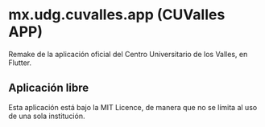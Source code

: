 # mx.udg.cuvalles.app (CUValles APP)

Remake de la aplicación oficial del Centro Universitario de los Valles, en Flutter.

## Aplicación libre

Esta aplicación está bajo la MIT Licence, de manera que no se límita al uso de una sola institución.

